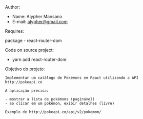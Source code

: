 Author:

- Name:     Alypher Mansano
- E-mail:   alypher@gmail.com

Requires:

package - react-router-dom

Code on source project:

- yarn add react-router-dom

Objetivo do projeto:

    Implementar um catálogo de Pokémons em React utilizando a API http://pokeapi.co
    
    A aplicação precisa:

    - mostrar a lista de pokémons (paginável)
    - ao clicar em um pokémon, exibir detalhes (livre)

    Exemplo de http://pokeapi.co/api/v2/pokemon/